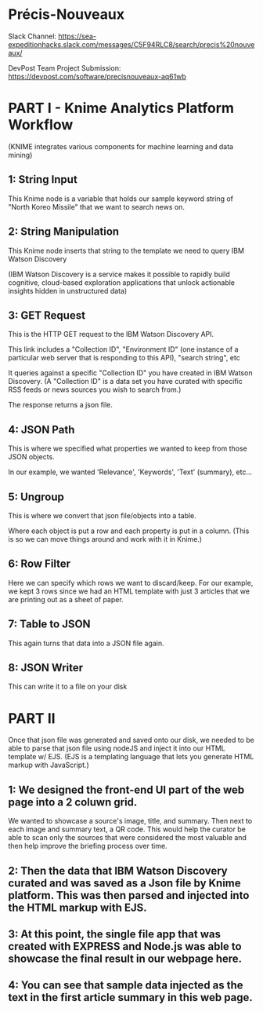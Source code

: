 # Précis-Nouveaux

Slack Channel: 
https://sea-expeditionhacks.slack.com/messages/C5F94RLC8/search/precis%20nouveaux/ 

DevPost Team Project Submission: 
https://devpost.com/software/precisnouveaux-aq61wb



# PART I -  Knime Analytics Platform Workflow 
(KNIME integrates various components for machine learning and data mining) 


## 1: String Input 
This Knime node is a variable that holds our sample keyword string of "North Koreo Missile" that we want to search news on.


## 2: String Manipulation
		
This Knime node inserts that string to the template we need to query IBM Watson Discovery

(IBM Watson Discovery is a service makes it possible to rapidly build cognitive, cloud-based exploration applications that unlock actionable insights hidden in unstructured data)


## 3: GET Request
This is the HTTP GET request to the IBM Watson Discovery API.

This link includes a "Collection ID", "Environment ID" (one instance of a particular web server that is responding to this API), "search string", etc  

It queries against a specific "Collection ID" you have created in IBM Watson Discovery. (A "Collection ID" is a data set you have curated with specific RSS feeds or news sources you wish to search from.)

The response returns a json file. 


## 4: JSON Path
This is  where we specified what properties we wanted to keep from those JSON objects. 

In our example, we wanted 'Relevance', 'Keywords', 'Text' (summary), etc...


## 5: Ungroup
This is where we convert that json file/objects into a table. 

Where each object is put a row and each property is put in a column. (This is so we can move things around and work with it in Knime.)


## 6: Row Filter
Here we can specify which rows we want to discard/keep.
For our example, we kept 3 rows since we had an HTML template with just 3 articles that we are printing out as a sheet of paper.


## 7: Table to JSON
This again turns that data into a JSON file again.


## 8: JSON Writer
This can write it to a file on your disk 






# PART II 


Once that json file was generated and saved onto our disk, we needed to be able to parse that json file using nodeJS and inject it into our HTML template w/ EJS. (EJS is a templating language that lets you generate HTML markup with JavaScript.) 



## 1: We designed the front-end UI part of the web page into a 2 coluwn grid. 
We wanted to showcase a source's image, title, and summary. Then next to each image and summary text, a QR code. This would help the curator be able to scan only the sources that were considered the most valuable and then help improve the briefing process over time.

## 2: Then the data that IBM Watson Discovery curated and was saved as a Json file by Knime platform. This was then parsed and injected into the HTML markup with EJS. 
  
  
## 3: At this point, the single file app that was created with EXPRESS and Node.js was able to showcase the final result in our webpage here.  

## 4: You can see that sample data injected as the text in the first article summary in this web page. 










